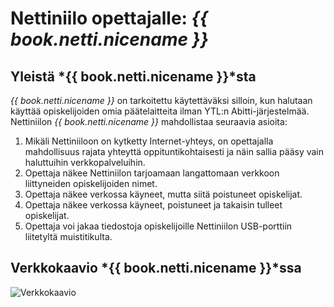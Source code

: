 # Nettiniilo opettajalle: *{{ book.netti.nicename }}*

## Yleistä *{{ book.netti.nicename }}*sta

*{{ book.netti.nicename }}* on tarkoitettu käytettäväksi silloin, kun halutaan käyttää opiskelijoiden omia päätelaitteita ilman YTL:n Abitti-järjestelmää. Nettiniilon *{{ book.netti.nicename }}* mahdollistaa seuraavia asioita:

1. Mikäli Nettiniiloon on kytketty Internet-yhteys, on opettajalla mahdollisuus rajata yhteyttä oppituntikohtaisesti ja näin sallia pääsy vain haluttuihin verkkopalveluihin.
2. Opettaja näkee Nettiniilon tarjoamaan langattomaan verkkoon liittyneiden opiskelijoiden nimet.
3. Opettaja näkee verkossa käyneet, mutta siitä poistuneet opiskelijat.
4. Opettaja näkee verkossa käyneet, poistuneet ja takaisin tulleet opiskelijat.
5. Opettaja voi jakaa tiedostoja opiskelijoille Nettiniilon USB-porttiin liitetyltä muistitikulta.

## Verkkokaavio *{{ book.netti.nicename }}*ssa

![Verkkokaavio](http://placehold.it/600x300 "Verkkokaavio (tulossa)")